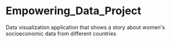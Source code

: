 # Empowering_Data_Project
Data visualization application that shows a story about women's socioeconomic data from different countries
